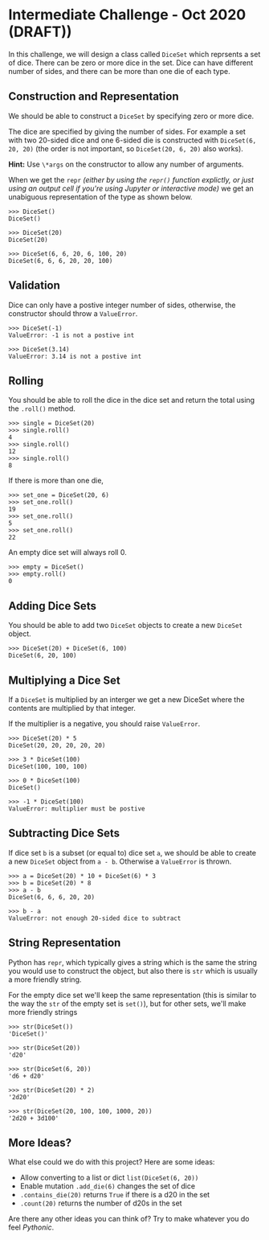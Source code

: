 # Intermediate Challenge - Oct 2020 (DRAFT))

In this challenge, we will design a class called `DiceSet` which reprsents a set of dice. There can be zero or more dice in the set. Dice can have different number of sides, and there can be more than one die of each type.

## Construction and Representation

We should be able to construct a `DiceSet` by specifying zero or more dice.

The dice are specified by giving the number of sides. For example a set with two 20-sided dice and one 6-sided die is constructed with `DiceSet(6, 20, 20)` (the order is not important, so `DiceSet(20, 6, 20)` also works).

**Hint:** Use `\*args` on the constructor to allow any number of arguments.

When we get the `repr` *(either by using the `repr()` function explictly, or just using an output cell if you're using Jupyter or interactive mode)* we get an unabiguous representation of the type as shown below.

    >>> DiceSet()
    DiceSet()

    >>> DiceSet(20)
    DiceSet(20)
    
    >>> DiceSet(6, 6, 20, 6, 100, 20)
    DiceSet(6, 6, 6, 20, 20, 100)

## Validation

Dice can only have a postive integer number of sides, otherwise, the constructor should throw a `ValueError`.

    >>> DiceSet(-1)
    ValueError: -1 is not a postive int
    
    >>> DiceSet(3.14)
    ValueError: 3.14 is not a postive int

## Rolling

You should be able to roll the dice in the dice set and return the total using the `.roll()` method.

    >>> single = DiceSet(20)
    >>> single.roll()
    4
    >>> single.roll()
    12
    >>> single.roll()
    8
    
If there is more than one die, 

    >>> set_one = DiceSet(20, 6)
    >>> set_one.roll()
    19
    >>> set_one.roll()
    5
    >>> set_one.roll()
    22

An empty dice set will always roll 0.

    >>> empty = DiceSet()
    >>> empty.roll()
    0

## Adding Dice Sets

You should be able to add two `DiceSet` objects to create a new `DiceSet` object.

    >>> DiceSet(20) + DiceSet(6, 100)
    DiceSet(6, 20, 100)

## Multiplying a Dice Set

If a `DiceSet` is multiplied by an interger we get a new DiceSet where the contents are multiplied by that integer.

If the multiplier is a negative, you should raise `ValueError`.

    >>> DiceSet(20) * 5
    DiceSet(20, 20, 20, 20, 20)

    >>> 3 * DiceSet(100)
    DiceSet(100, 100, 100)

    >>> 0 * DiceSet(100)
    DiceSet()

    >>> -1 * DiceSet(100)
    ValueError: multiplier must be postive

## Subtracting Dice Sets

If dice set `b` is a subset (or equal to) dice set `a`, we should be able to create a new `DiceSet` object from `a - b`. Otherwise a `ValueError` is thrown.

    >>> a = DiceSet(20) * 10 + DiceSet(6) * 3
    >>> b = DiceSet(20) * 8
    >>> a - b
    DiceSet(6, 6, 6, 20, 20)

    >>> b - a
    ValueError: not enough 20-sided dice to subtract
    
## String Representation

Python has `repr`, which typically gives a string which is the same the string you would use to construct the object, but also there is `str` which is usually a more friendly string.

For the empty dice set we'll keep the same representation (this is similar to the way the `str` of the empty set is `set()`), but for other sets, we'll make more friendly strings

    >>> str(DiceSet())
    'DiceSet()'

    >>> str(DiceSet(20))
    'd20'
    
    >>> str(DiceSet(6, 20))
    'd6 + d20'

    >>> str(DiceSet(20) * 2)
    '2d20'
    
    >>> str(DiceSet(20, 100, 100, 1000, 20))
    '2d20 + 3d100'

## More Ideas?

What else could we do with this project? Here are some ideas:

- Allow converting to a list or dict `list(DiceSet(6, 20))`
- Enable mutation `.add_die(6)` changes the set of dice
- `.contains_die(20)` returns `True` if there is a d20 in the set
- `.count(20)` returns the number of d20s in the set

Are there any other ideas you can think of? Try to make whatever you do feel *Pythonic*.

